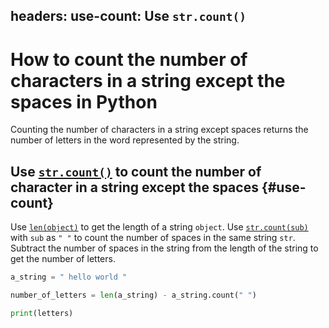 headers:
  use-count: Use `str.count()`
---
# How to count the number of characters in a string except the spaces in Python
Counting the number of characters in a string except spaces returns the number of letters in the word represented by the string.

## Use [`str.count()`](kite-sym:builtins.str.count) to count the number of character in a string except the spaces {#use-count}
Use [`len(object)`](kite-sym:builtins.len) to get the length of a string `object`. Use [`str.count(sub)`](kite-sym:builtins.str.count) with `sub` as `" "` to count the number of spaces in the same string `str`. Subtract the number of spaces in the string from the length of the string to get the number of letters.

```python
a_string = " hello world "

number_of_letters = len(a_string) - a_string.count(" ")

print(letters)
```
